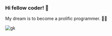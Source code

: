 ### Hi fellow coder! 👋 

My dream is to become a prolific programmer. 🧙‍♂️

![gk](https://user-images.githubusercontent.com/71205864/211120091-c500fc0a-945d-4cd0-a412-f2b867542ae0.png)

